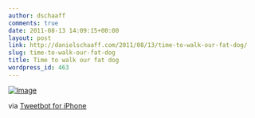```yaml
---
author: dschaaff
comments: true
date: 2011-08-13 14:09:15+00:00
layout: post
link: http://danielschaaff.com/2011/08/13/time-to-walk-our-fat-dog/
slug: time-to-walk-our-fat-dog
title: Time to walk our fat dog
wordpress_id: 463
---
```


[![Image](http://posterous.com/getfile/files.posterous.com/danielschaaff/JstdeedcJAtaGJAbnjeanysaBIfrnjlogwhrmlaaIpeJCCwmnrIluxvxlaiE/image.jpg.scaled500.jpg)](http://posterous.com/getfile/files.posterous.com/danielschaaff/JstdeedcJAtaGJAbnjeanysaBIfrnjlogwhrmlaaIpeJCCwmnrIluxvxlaiE/image.jpg.scaled1000.jpg)

  

via [Tweetbot for iPhone](http://tapbots.com/tweetbot)
